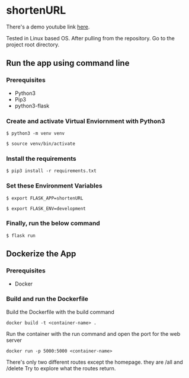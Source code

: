 # shortenURL
There's a demo youtube link <a href="https://www.youtube.com/watch?v=Mv7iC2ppCnU">here</a>.

Tested in Linux based OS. After pulling from the repository. Go to the project root directory.

## Run the app using command line
### Prerequisites
<ul>
  <li>Python3</li>
  <li>Pip3</li>
  <li>python3-flask</li>
</ul>

### Create and activate Virtual Enviornment with Python3
```
$ python3 -m venv venv
```
```
$ source venv/bin/activate
```

### Install the requirements
```
$ pip3 install -r requirements.txt
```

### Set these Environment Variables
```
$ export FLASK_APP=shortenURL
```
```
$ export FLASK_ENV=development
```

### Finally, run the below command
```
$ flask run
```

## Dockerize the App
### Prerequisites
<ul>
  <li>Docker</li>
</ul>

### Build and run the Dockerfile
Build the Dockerfile with the build command
```
docker build -t <container-name> .
```
Run the container with the run command and open the port for the web server
```
docker run -p 5000:5000 <container-name>
```
There's only two different routes except the homepage. they are /all and /delete
Try to explore what the routes return.
